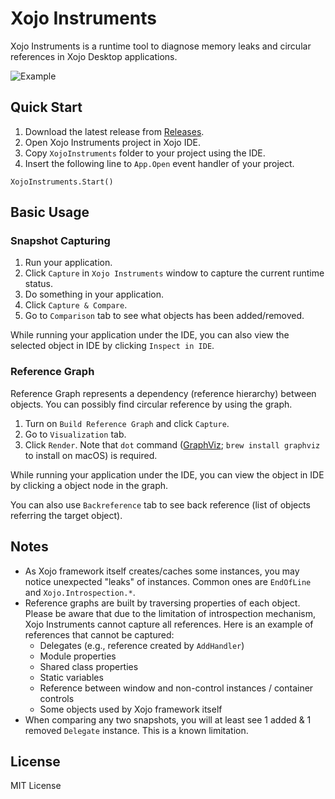 # Xojo Instruments

Xojo Instruments is a runtime tool to diagnose memory leaks and circular references in Xojo Desktop applications.

![Example](https://github.com/kmaehashi/XojoInstruments/raw/master/docs/example_eddies_electronics.png)

## Quick Start

1. Download the latest release from [Releases](https://github.com/kmaehashi/XojoInstruments/releases).
1. Open Xojo Instruments project in Xojo IDE.
1. Copy `XojoInstruments` folder to your project using the IDE.
1. Insert the following line to `App.Open` event handler of your project.

```
XojoInstruments.Start()
```

## Basic Usage

### Snapshot Capturing

1. Run your application.
1. Click `Capture` in `Xojo Instruments` window to capture the current runtime status.
1. Do something in your application.
1. Click `Capture & Compare`.
1. Go to `Comparison` tab to see what objects has been added/removed.

While running your application under the IDE, you can also view the selected object in IDE by clicking `Inspect in IDE`.

### Reference Graph

Reference Graph represents a dependency (reference hierarchy) between objects.
You can possibly find circular reference by using the graph.

1. Turn on `Build Reference Graph` and click `Capture`.
1. Go to `Visualization` tab.
1. Click `Render`.
   Note that `dot` command ([GraphViz](http://www.graphviz.org/download/); `brew install graphviz` to install on macOS) is required.

While running your application under the IDE, you can view the object in IDE by clicking a object node in the graph.

You can also use `Backreference` tab to see back reference (list of objects referring the target object).

## Notes

* As Xojo framework itself creates/caches some instances, you may notice unexpected "leaks" of instances.
  Common ones are `EndOfLine` and `Xojo.Introspection.*`.
* Reference graphs are built by traversing properties of each object.
  Please be aware that due to the limitation of introspection mechanism, Xojo Instruments cannot capture all references.
  Here is an example of references that cannot be captured:
    * Delegates (e.g., reference created by `AddHandler`)
    * Module properties
    * Shared class properties
    * Static variables
    * Reference between window and non-control instances / container controls
    * Some objects used by Xojo framework itself
* When comparing any two snapshots, you will at least see 1 added & 1 removed `Delegate` instance.
  This is a known limitation.

## License

MIT License
